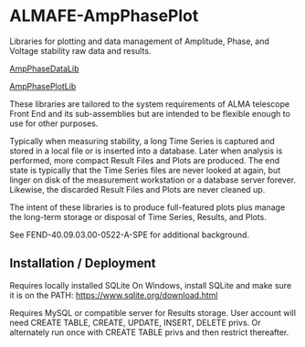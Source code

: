 # ALMAFE-AmpPhasePlot
Libraries for plotting and data management of Amplitude, Phase, and Voltage stability raw data and results.

[AmpPhaseDataLib](AmpPhaseDataLib/Readme.MD)  

[AmpPhasePlotLib](AmpPhasePlotLib/Readme.MD)

These libraries are tailored to the system requirements of ALMA telescope Front End and its sub-assemblies but are intended to be flexible enough to use for other purposes.

Typically when measuring stability, a long Time Series is captured and stored in a local file or is inserted into a database.  Later when analysis is performed, more compact Result Files and Plots are produced.  The end state is typically that the Time Series files are never looked at again, but linger on disk of the measurement workstation or a database server forever.  Likewise, the discarded Result Files and Plots are never cleaned up.

The intent of these libraries is to produce full-featured plots plus manage the long-term storage or disposal of Time Series, Results, and Plots.

See FEND-40.09.03.00-0522-A-SPE for additional background.

## Installation / Deployment

Requires locally installed SQLite
On Windows, install SQLite and make sure it is on the PATH:
https://www.sqlite.org/download.html

Requires MySQL or compatible server for Results storage.
User account will need CREATE TABLE, CREATE, UPDATE, INSERT, DELETE privs.
Or alternately run once with CREATE TABLE privs and then restrict thereafter.
